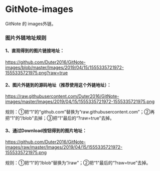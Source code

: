# GitNote-images
GitNote 的 images外链。
### 图片外链地址规则
#### 1、直观得到的图片链接地址：
https://github.com/Duter2016/GitNote-images/blob/master/Images/2019/04/15/1555335721972-1555335721975.png?raw=true

#### 2、图片外链到的源码地址（推荐使用这个外链地址）：
https://raw.githubusercontent.com/Duter2016/GitNote-images/master/Images/2019/04/15/1555335721972-1555335721975.png

规则：①把“1”的“github.com”替换为“raw.githubusercontent.com”；②再把“1”的“/blob”去掉；③把“1”最后的“?raw=true”去掉。

#### 3、通过Download按钮得到的图片地址：
https://github.com/Duter2016/GitNote-images/raw/master/Images/2019/04/15/1555335721972-1555335721975.png

规则：①把“1”的“/blob”替换为“/raw”；②把“1”最后的“?raw=true”去掉。
